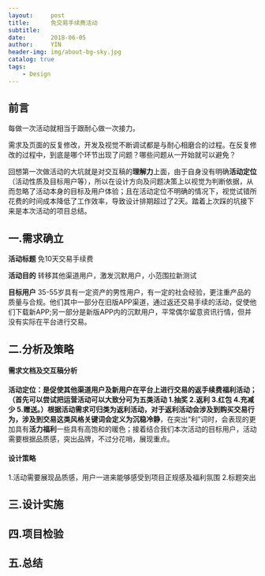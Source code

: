 ```yaml
---
layout:     post
title:      免交易手续费活动
subtitle:   
date:       2018-06-05
author:     YIN
header-img: img/about-bg-sky.jpg
catalog: true
tags:
    - Design
---
```


##  前言
每做一次活动就相当于跟耐心做一次接力。

需求及页面的反复修改，开发及视觉不断调试都是与耐心相磨合的过程。在反复修改的过程中，到底是哪个环节出现了问题？哪些问题从一开始就可以避免？

回想第一次做活动的大坑就是对交互稿的**理解力**上面，由于自身没有明确**活动定位**（活动性质及目标用户等），所以在设计方向及问题决策上以视觉为判断依据，从而忽略了活动本身的目标及用户体验；且在活动定位不明确的情况下，视觉试错所花费的时间成本降低了工作效率，导致设计排期超过了2天。踏着上次踩的坑接下来是本次活动的项目总结。
 
 
## 一.需求确立
**活动标题**  免10天交易手续费

**活动目的**  转移其他渠道用户，激发沉默用户，小范围拉新测试

**目标用户**  35-55岁具有一定资产的男性用户，有一定的社会经验，更注重产品的质量与合规。他们其中一部分在旧版APP渠道，通过返还交易手续的活动，促使他们下载新APP;另一部分是新版APP内的沉默用户，平常偶尔留意资讯行情，但并没有实际在平台进行交易。


## 二.分析及策略
#### 需求文档及交互稿分析
  **活动定位：**是促使其他渠道用户及新用户在平台上进行交易的返手续费福利活动； （首先可以尝试把运营活动可以大致分可为五类活动 1.抽奖 2.返利 3.红包 4.充减少 5.赠送。）根据活动需求可归类为返利活动，对于返利活动会涉及到购买交易行为，涉及到交易这类风格关键词会定义为**沉稳冷静**，在突出“利”词时，会表现的更加具有**活力福利**一些具有高饱和的暖色；接着结合我们本次活动的目标用户，活动需要根据品质感，突出品牌，不过分花哨，展现重点。
  
#### 设计策略
   1.活动需要展现品质感，用户一进来能够感受到项目正规感及福利氛围
   2.标题突出
   
   
## 三.设计实施

## 四.项目检验
## 五.总结
